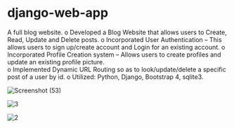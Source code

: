# django-web-app
A full blog website.
o	Developed a Blog Website that allows users to Create, Read, Update and Delete posts. 
o	 Incorporated User Authentication – This allows users to sign up/create account and Login for an existing account. 
o	Incorporated Profile Creation system – Allows users to create profiles and update an existing profile picture.  
o	Implemented Dynamic URL Routing so as to look/update/delete a specific post of a user by id.
o	Utilized: Python, Django, Bootstrap 4, sqlite3.

![Screenshot (53)](https://user-images.githubusercontent.com/59291824/99500609-9f5b5080-29a0-11eb-96bb-b1f12249642a.png)

![3](https://user-images.githubusercontent.com/59291824/104761637-3407e200-5789-11eb-96b6-935e73db5562.PNG)

![2](https://user-images.githubusercontent.com/59291824/104761641-34a07880-5789-11eb-9c15-a2ad4b6c555c.PNG)


